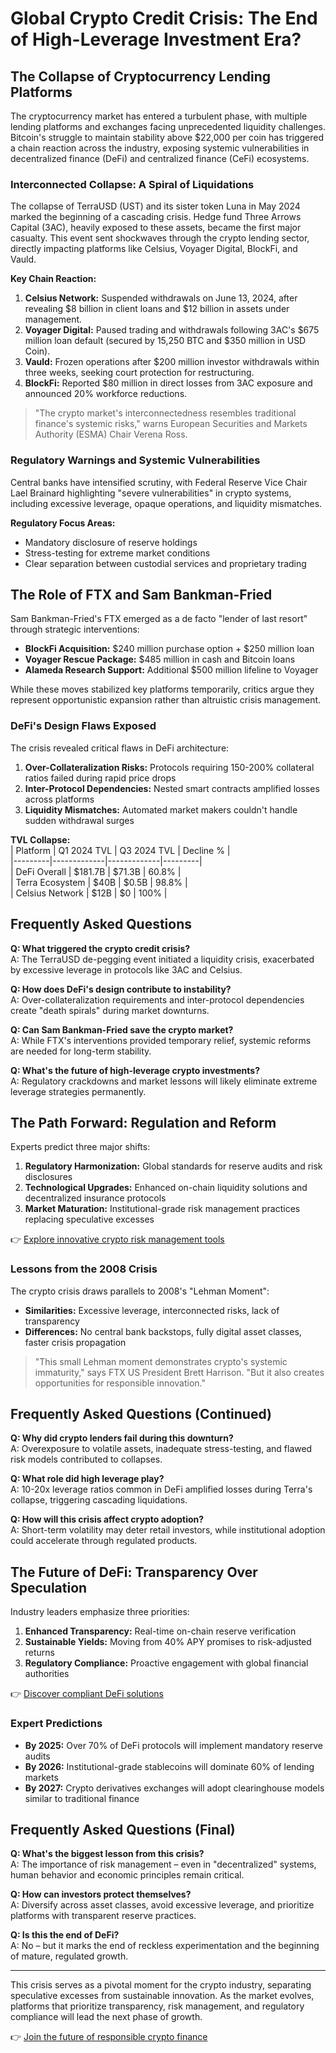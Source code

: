 # Global Crypto Credit Crisis: The End of High-Leverage Investment Era?  

## The Collapse of Cryptocurrency Lending Platforms  

The cryptocurrency market has entered a turbulent phase, with multiple lending platforms and exchanges facing unprecedented liquidity challenges. Bitcoin's struggle to maintain stability above $22,000 per coin has triggered a chain reaction across the industry, exposing systemic vulnerabilities in decentralized finance (DeFi) and centralized finance (CeFi) ecosystems.  

### Interconnected Collapse: A Spiral of Liquidations  

The collapse of TerraUSD (UST) and its sister token Luna in May 2024 marked the beginning of a cascading crisis. Hedge fund Three Arrows Capital (3AC), heavily exposed to these assets, became the first major casualty. This event sent shockwaves through the crypto lending sector, directly impacting platforms like Celsius, Voyager Digital, BlockFi, and Vauld.  

**Key Chain Reaction:**  
1. **Celsius Network:** Suspended withdrawals on June 13, 2024, after revealing $8 billion in client loans and $12 billion in assets under management.  
2. **Voyager Digital:** Paused trading and withdrawals following 3AC's $675 million loan default (secured by 15,250 BTC and $350 million in USD Coin).  
3. **Vauld:** Frozen operations after $200 million investor withdrawals within three weeks, seeking court protection for restructuring.  
4. **BlockFi:** Reported $80 million in direct losses from 3AC exposure and announced 20% workforce reductions.  

> "The crypto market's interconnectedness resembles traditional finance's systemic risks," warns European Securities and Markets Authority (ESMA) Chair Verena Ross.  

### Regulatory Warnings and Systemic Vulnerabilities  

Central banks have intensified scrutiny, with Federal Reserve Vice Chair Lael Brainard highlighting "severe vulnerabilities" in crypto systems, including excessive leverage, opaque operations, and liquidity mismatches.  

**Regulatory Focus Areas:**  
- Mandatory disclosure of reserve holdings  
- Stress-testing for extreme market conditions  
- Clear separation between custodial services and proprietary trading  

## The Role of FTX and Sam Bankman-Fried  

Sam Bankman-Fried's FTX emerged as a de facto "lender of last resort" through strategic interventions:  
- **BlockFi Acquisition:** $240 million purchase option + $250 million loan  
- **Voyager Rescue Package:** $485 million in cash and Bitcoin loans  
- **Alameda Research Support:** Additional $500 million lifeline to Voyager  

While these moves stabilized key platforms temporarily, critics argue they represent opportunistic expansion rather than altruistic crisis management.  

### DeFi's Design Flaws Exposed  

The crisis revealed critical flaws in DeFi architecture:  
1. **Over-Collateralization Risks:** Protocols requiring 150-200% collateral ratios failed during rapid price drops  
2. **Inter-Protocol Dependencies:** Nested smart contracts amplified losses across platforms  
3. **Liquidity Mismatches:** Automated market makers couldn't handle sudden withdrawal surges  

**TVL Collapse:**  
| Platform | Q1 2024 TVL | Q3 2024 TVL | Decline % |  
|---------|-------------|-------------|---------|  
| DeFi Overall | $181.7B | $71.3B | 60.8% |  
| Terra Ecosystem | $40B | $0.5B | 98.8% |  
| Celsius Network | $12B | $0 | 100% |  

## Frequently Asked Questions  

**Q: What triggered the crypto credit crisis?**  
A: The TerraUSD de-pegging event initiated a liquidity crisis, exacerbated by excessive leverage in protocols like 3AC and Celsius.  

**Q: How does DeFi's design contribute to instability?**  
A: Over-collateralization requirements and inter-protocol dependencies create "death spirals" during market downturns.  

**Q: Can Sam Bankman-Fried save the crypto market?**  
A: While FTX's interventions provided temporary relief, systemic reforms are needed for long-term stability.  

**Q: What's the future of high-leverage crypto investments?**  
A: Regulatory crackdowns and market lessons will likely eliminate extreme leverage strategies permanently.  

## The Path Forward: Regulation and Reform  

Experts predict three major shifts:  
1. **Regulatory Harmonization:** Global standards for reserve audits and risk disclosures  
2. **Technological Upgrades:** Enhanced on-chain liquidity solutions and decentralized insurance protocols  
3. **Market Maturation:** Institutional-grade risk management practices replacing speculative excesses  

👉 [Explore innovative crypto risk management tools](https://bit.ly/okx-bonus)  

### Lessons from the 2008 Crisis  

The crypto crisis draws parallels to 2008's "Lehman Moment":  
- **Similarities:** Excessive leverage, interconnected risks, lack of transparency  
- **Differences:** No central bank backstops, fully digital asset classes, faster crisis propagation  

> "This small Lehman moment demonstrates crypto's systemic immaturity," says FTX US President Brett Harrison. "But it also creates opportunities for responsible innovation."  

## Frequently Asked Questions (Continued)  

**Q: Why did crypto lenders fail during this downturn?**  
A: Overexposure to volatile assets, inadequate stress-testing, and flawed risk models contributed to collapses.  

**Q: What role did high leverage play?**  
A: 10-20x leverage ratios common in DeFi amplified losses during Terra's collapse, triggering cascading liquidations.  

**Q: How will this crisis affect crypto adoption?**  
A: Short-term volatility may deter retail investors, while institutional adoption could accelerate through regulated products.  

## The Future of DeFi: Transparency Over Speculation  

Industry leaders emphasize three priorities:  
1. **Enhanced Transparency:** Real-time on-chain reserve verification  
2. **Sustainable Yields:** Moving from 40% APY promises to risk-adjusted returns  
3. **Regulatory Compliance:** Proactive engagement with global financial authorities  

👉 [Discover compliant DeFi solutions](https://bit.ly/okx-bonus)  

### Expert Predictions  

- **By 2025:** Over 70% of DeFi protocols will implement mandatory reserve audits  
- **By 2026:** Institutional-grade stablecoins will dominate 60% of lending markets  
- **By 2027:** Crypto derivatives exchanges will adopt clearinghouse models similar to traditional finance  

## Frequently Asked Questions (Final)  

**Q: What's the biggest lesson from this crisis?**  
A: The importance of risk management – even in "decentralized" systems, human behavior and economic principles remain critical.  

**Q: How can investors protect themselves?**  
A: Diversify across asset classes, avoid excessive leverage, and prioritize platforms with transparent reserve practices.  

**Q: Is this the end of DeFi?**  
A: No – but it marks the end of reckless experimentation and the beginning of mature, regulated growth.  

---

This crisis serves as a pivotal moment for the crypto industry, separating speculative excesses from sustainable innovation. As the market evolves, platforms that prioritize transparency, risk management, and regulatory compliance will lead the next phase of growth.  

👉 [Join the future of responsible crypto finance](https://bit.ly/okx-bonus)